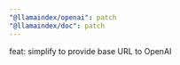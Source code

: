 ```yaml
---
"@llamaindex/openai": patch
"@llamaindex/doc": patch
---
```


feat: simplify to provide base URL to OpenAI
